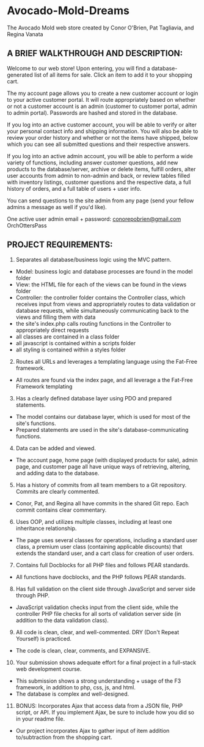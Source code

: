 # Avocado-Mold-Dreams
The Avocado Mold web store
created by Conor O'Brien, Pat Tagliavia, and Regina Vanata

## A BRIEF WALKTHROUGH AND DESCRIPTION:
Welcome to our web store! Upon entering, you will find a database-generated list of all items for sale. Click an item to add it to your shopping cart.

The my account page allows you to create a new customer account or login to your active customer portal. It will route appropriately based on whether or not a customer account is an admin (customer to customer portal, admin to admin portal). Passwords are hashed and stored in the database.

If you log into an active customer account, you will be able to verify or alter your personal contact info and shipping information. You will also be able to review your order history and whether or not the items have shipped, below which you can see all submitted questions and their respective answers.

If you log into an active admin account, you will be able to perform a wide variety of functions, including answer customer questions, add new products to the database/server, archive or delete items, fulfill orders, alter user accounts from admin to non-admin and back, or review tables filled with inventory listings, customer questions and the respective data, a full history of orders, and a full table of users + user info.

You can send questions to the site admin from any page (send your fellow admins a message as well if you'd like).

One active user admin email + password:
conorepobrien@gmail.com
OrchOttersPass


## PROJECT REQUIREMENTS:
1. Separates all database/business logic using the MVC pattern.
 * Model: business logic and database processes are found in the model folder
 * View: the HTML file for each of the views can be found in the views folder
 * Controller: the controller folder contains the Controller class, which receives input from views and appropriately routes to data validation or database requests, while simultaneously communicating back to the views and filling them with data
 * the site's index.php calls routing functions in the Controller to appropriately direct requests
 * all classes are contained in a class folder
 * all javascript is contained within a scripts folder
 * all styling is contained within a styles folder

2. Routes all URLs and leverages a templating language using the Fat-Free framework.
 * All routes are found via the index page, and all leverage a the Fat-Free Framework templating

3. Has a clearly defined database layer using PDO and prepared statements. 
 * The model contains our database layer, which is used for most of the site's functions.
 * Prepared statements are used in the site's database-communicating functions.

4. Data can be added and viewed.
 * The account page, home page (with displayed products for sale), admin page, and customer page all have unique ways of retrieving, altering, and adding data to the database.

5. Has a history of commits from all team members to a Git repository. Commits are clearly commented.
 * Conor, Pat, and Regina all have commits in the shared Git repo. Each commit contains clear commentary.

6. Uses OOP, and utilizes multiple classes, including at least one inheritance relationship.
 * The page uses several classes for operations, including a standard user class, a premium user class (containing applicable discounts) that extends the standard user, and a cart class for creation of user orders.

7. Contains full Docblocks for all PHP files and follows PEAR standards.
 * All functions have docblocks, and the PHP follows PEAR standards.

8. Has full validation on the client side through JavaScript and server side through PHP.
 * JavaScript validation checks input from the client side, while the controller PHP file checks for all sorts of validation server side (in addition to the data validation class).

9. All code is clean, clear, and well-commented. DRY (Don't Repeat Yourself) is practiced.
 * The code is clean, clear, comments, and EXPANSIVE.

10. Your submission shows adequate effort for a final project in a full-stack web development course.
 * This submission shows a strong understanding + usage of the F3 framework, in addition to php, css, js, and html.
 * The database is complex and well-designed.

11. BONUS:  Incorporates Ajax that access data from a JSON file, PHP script, or API. If you implement Ajax, be sure to include how you did so in your readme file.
 * Our project incorporates Ajax to gather input of item addition to/subtraction from the shopping cart.
